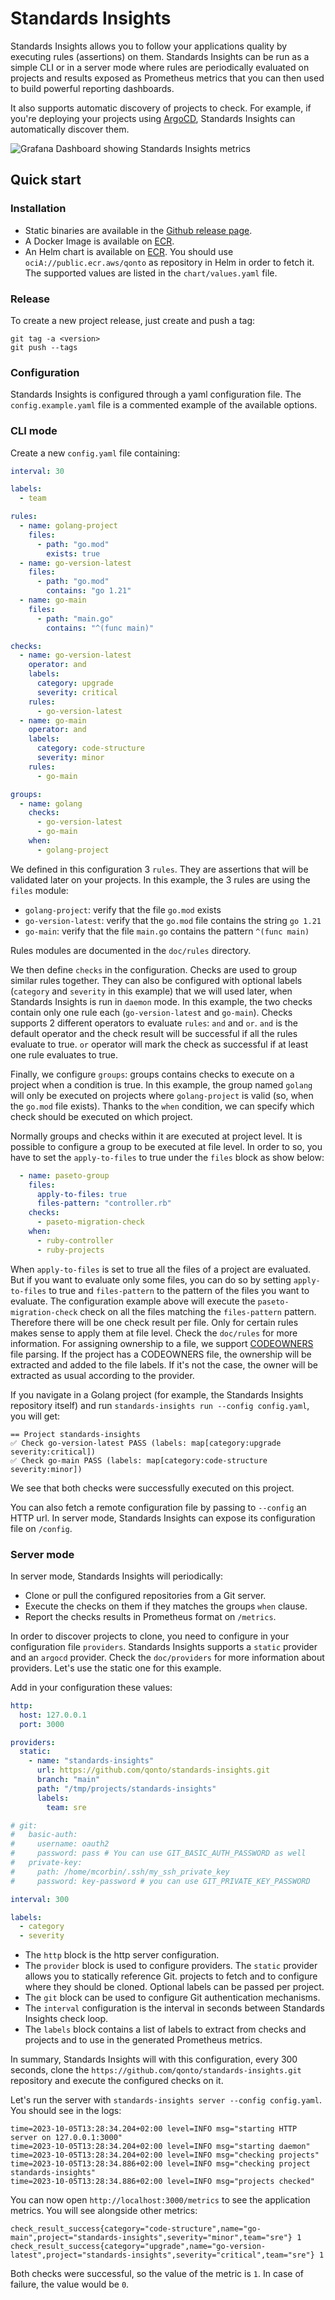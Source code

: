 # Standards Insights

Standards Insights allows you to follow your applications quality by executing rules (assertions) on them. Standards Insights can be run as a simple CLI or in a server mode where rules are periodically evaluated on projects and results exposed as Prometheus metrics that you can then used to build powerful reporting dashboards.

It also supports automatic discovery of projects to check. For example, if you're deploying your projects using [ArgoCD](https://argo-cd.readthedocs.io/en/stable/), Standards Insights can automatically discover them.

![Grafana Dashboard showing Standards Insights metrics](doc/img/grafana.png?raw=true "Grafana dashboard with example data")

## Quick start

### Installation

- Static binaries are available in the [Github release page](https://github.com/qonto/standards-insights/releases).
- A Docker Image is available on [ECR](https://gallery.ecr.aws/qonto/standards-insights).
- An Helm chart is available on [ECR](https://gallery.ecr.aws/qonto/standards-insights-chart). You should use `ociA://public.ecr.aws/qonto` as repository in Helm in order to fetch it. The supported values are listed in the `chart/values.yaml` file.

### Release

To create a new project release, just create and push a tag:

```
git tag -a <version>
git push --tags
```

### Configuration

Standards Insights is configured through a yaml configuration file. The `config.example.yaml` file is a commented example of the available options.

### CLI mode

Create a new `config.yaml` file containing:

```yaml
interval: 30

labels:
  - team

rules:
  - name: golang-project
    files:
      - path: "go.mod"
        exists: true
  - name: go-version-latest
    files:
      - path: "go.mod"
        contains: "go 1.21"
  - name: go-main
    files:
      - path: "main.go"
        contains: "^(func main)"

checks:
  - name: go-version-latest
    operator: and
    labels:
      category: upgrade
      severity: critical
    rules:
      - go-version-latest
  - name: go-main
    operator: and
    labels:
      category: code-structure
      severity: minor
    rules:
      - go-main

groups:
  - name: golang
    checks:
      - go-version-latest
      - go-main
    when:
      - golang-project
```

We defined in this configuration 3 `rules`. They are assertions that will be validated later on your projects. In this example, the 3 rules are using the `files` module:

- `golang-project`: verify that the file `go.mod` exists
- `go-version-latest`: verify that the `go.mod` file contains the string `go 1.21`
- `go-main`: verify that the file `main.go` contains the pattern `^(func main)`

Rules modules are documented in the `doc/rules` directory.

We then define `checks` in the configuration. Checks are used to group similar rules together. They can also be configured with optional labels (`category` and `severity` in this example) that we will used later, when Standards Insights is run in `daemon` mode.
In this example, the two checks contain only one rule each (`go-version-latest` and `go-main`).
Checks supports 2 different operators to evaluate `rules`: `and` and `or`.
`and` is the default operator and the check result will be successful if all the rules evaluate to true.
`or` operator will mark the check as successful if at least one rule evaluates to true.

Finally, we configure `groups`: groups contains checks to execute on a project when a condition is true. In this example, the group named `golang` will only be executed on projects where `golang-project` is valid (so, when the `go.mod` file exists). Thanks to the `when` condition, we can specify which check should be executed on which project.

Normally groups and checks within it are executed at project level. It is possible to configure a group to be executed at file level. In order to so, you have to set the `apply-to-files` to true under the `files` block as show below:

```yaml
  - name: paseto-group
    files:
      apply-to-files: true
      files-pattern: "controller.rb"
    checks:
      - paseto-migration-check
    when:
      - ruby-controller
      - ruby-projects
```

When `apply-to-files` is set to true all the files of a project are evaluated. But if you want to evaluate only some files, you can do so by setting `apply-to-files` to true and `files-pattern` to the pattern of the files you want to evaluate. The configuration example above will execute the `paseto-migration-check` check on all the files matching the `files-pattern` pattern. Therefore there will be one check result per file.
Only for certain rules makes sense to apply them at file level. Check the `doc/rules` for more information. For assigning ownership to a file, we support [CODEOWNERS](https://docs.github.com/en/repositories/managing-your-repositorys-settings-and-features/customizing-your-repository/about-code-owners) file parsing. If the project has a CODEOWNERS file, the ownership will be extracted and added to the file labels. If it's not the case, the owner will be extracted as usual according to the provider.

If you navigate in a Golang project (for example, the Standards Insights repository itself) and run `standards-insights run --config config.yaml`, you will get:

```
== Project standards-insights
✅ Check go-version-latest PASS (labels: map[category:upgrade severity:critical])
✅ Check go-main PASS (labels: map[category:code-structure severity:minor])
```

We see that both checks were successfully executed on this project.

You can also fetch a remote configuration file by passing to `--config` an HTTP url. In server mode, Standards Insights can expose its configuration file on `/config`.

### Server mode

In server mode, Standards Insights will periodically:

- Clone or pull the configured repositories from a Git server.
- Execute the checks on them if they matches the groups `when` clause.
- Report the checks results in Prometheus format on `/metrics`.

In order to discover projects to clone, you need to configure in your configuration file `providers`. Standards Insights supports a `static` provider and an `argocd` provider. Check the `doc/providers` for more information about providers. Let's use the static one for this example.

Add in your configuration these values:

```yaml
http:
  host: 127.0.0.1
  port: 3000

providers:
  static:
    - name: "standards-insights"
      url: https://github.com/qonto/standards-insights.git
      branch: "main"
      path: "/tmp/projects/standards-insights"
      labels:
        team: sre

# git:
#   basic-auth:
#     username: oauth2
#     password: pass # You can use GIT_BASIC_AUTH_PASSWORD as well
#   private-key:
#     path: /home/mcorbin/.ssh/my_ssh_private_key
#     password: key-password # you can use GIT_PRIVATE_KEY_PASSWORD

interval: 300

labels:
  - category
  - severity

```

- The `http` block is the http server configuration.
- The `provider` block is used to configure providers. The `static` provider allows you to statically reference Git. projects to fetch and to configure where they should be cloned. Optional labels can be passed per project.
- The `git` block can be used to configure Git authentication mechanisms.
- The `interval` configuration is the interval in seconds between Standards Insights check loop.
- The `labels` block contains a list of labels to extract from checks and projects and to use in the generated Prometheus metrics.

In summary, Standards Insights will with this configuration, every 300 seconds,  clone the `https://github.com/qonto/standards-insights.git` repository and execute the configured checks on it.

Let's run the server with `standards-insights server --config config.yaml`. You should see in the logs:

```
time=2023-10-05T13:28:34.204+02:00 level=INFO msg="starting HTTP server on 127.0.0.1:3000"
time=2023-10-05T13:28:34.204+02:00 level=INFO msg="starting daemon"
time=2023-10-05T13:28:34.204+02:00 level=INFO msg="checking projects"
time=2023-10-05T13:28:34.886+02:00 level=INFO msg="checking project standards-insights"
time=2023-10-05T13:28:34.886+02:00 level=INFO msg="projects checked"
```

You can now open `http://localhost:3000/metrics` to see the application metrics. You will see alongside other metrics:

```
check_result_success{category="code-structure",name="go-main",project="standards-insights",severity="minor",team="sre"} 1
check_result_success{category="upgrade",name="go-version-latest",project="standards-insights",severity="critical",team="sre"} 1
```

Both checks were successful, so the value of the metric is `1`. In case of failure, the value would be `0`.

